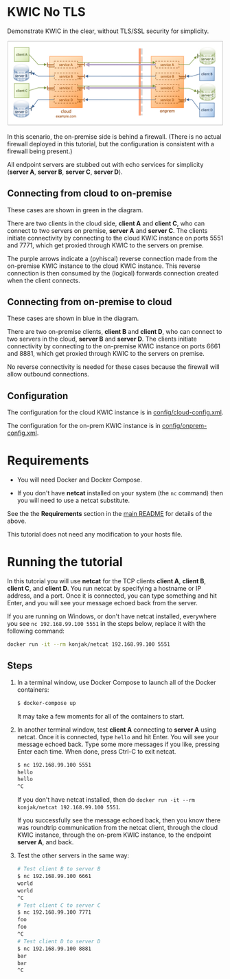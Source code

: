 # KWIC No TLS

Demonstrate KWIC in the clear, without TLS/SSL security for simplicity.

![KWIC](img/kwic-no-tls.jpg)

In this scenario, the on-premise side is behind a firewall. (There is no actual firewall deployed in this tutorial, but the configuration is consistent with a firewall being present.)

All endpoint servers are stubbed out with echo services for simplicity (**server A**, **server B**, **server C**, **server D**).

## Connecting from cloud to on-premise

These cases are shown in green in the diagram.

There are two clients in the cloud side, **client A** and **client C**, who can connect to two servers on premise, **server A** and **server C**. The clients initiate connectivity by connecting to the cloud KWIC instance on ports 5551 and 7771, which get proxied through KWIC to the servers on premise.

The purple arrows indicate a (pyhiscal) reverse connection made from the on-premise KWIC instance to the cloud KWIC instance. This reverse connection is then consumed by the (logical) forwards connection created when the client connects.

## Connecting from on-premise to cloud

These cases are shown in blue in the diagram.

There are two on-premise clients, **client B** and **client D**, who can connect to two servers in the cloud, **server B** and **server D**. The clients initiate connectivity by connecting to the on-premise KWIC instance on ports 6661 and 8881, which get proxied through KWIC to the servers on premise.

No reverse connectivity is needed for these cases because the firewall will allow outbound connections.

## Configuration

The configuration for the cloud KWIC instance is in [config/cloud-config.xml](config/cloud-config.xml).

The configuration for the on-prem KWIC instance is in [config/onprem-config.xml](config/onprem-config.xml).

# Requirements

* You will need Docker and Docker Compose.

* If you don't have **netcat** installed on your system (the `nc` command) then you will need to use a netcat substitute.

See the the **Requirements** section in the [main README](../../README.md) for details of the above.

This tutorial does not need any modification to your hosts file.

# Running the tutorial

In this tutorial you will use **netcat** for the TCP clients **client A**, **client B**, **client C**, and **client D**. You run netcat by specifying a hostname or IP address, and a port. Once it is connected, you can type something and hit Enter, and you will see your message echoed back from the server.

If you are running on Windows, or don't have netcat installed, everywhere you see `nc 192.168.99.100 5551` in the steps below, replace it with the following command:

```bash
docker run -it --rm konjak/netcat 192.168.99.100 5551
```

## Steps

1. In a terminal window, use Docker Compose to launch all of the Docker containers:

    ```bash
    $ docker-compose up
    ```

    It may take a few moments for all of the containers to start.

1. In another terminal window, test **client A** connecting to **server A** using netcat. Once it is connected, type `hello` and hit Enter. You will see your message echoed back. Type some more messages if you like, pressing Enter each time. When done, press Ctrl-C to exit netcat.

    ```bash
    $ nc 192.168.99.100 5551
    hello
    hello
    ^C
    ```

    If you don't have netcat installed, then do `docker run -it --rm konjak/netcat 192.168.99.100 5551`.

    If you successfully see the message echoed back, then you know there was roundtrip communication from the netcat client, through the cloud KWIC instance, through the on-prem KWIC instance, to the endpoint **server A**, and back.

1. Test the other servers in the same way:

    ```bash
    # Test client B to server B
    $ nc 192.168.99.100 6661
    world
    world
    ^C
    # Test client C to server C
    $ nc 192.168.99.100 7771
    foo
    foo
    ^C
    # Test client D to server D
    $ nc 192.168.99.100 8881
    bar
    bar
    ^C
    ```
